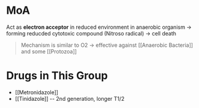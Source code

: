 # MoA
Act as **electron acceptor** in reduced environment in anaerobic organism -> forming reducded cytotoxic compound (Nitroso radical) -> cell death
> Mechanism is similar to O2 -> effective against [[Anaerobic Bacteria]] and some [[Protozoa]] 

# Drugs in This Group
- [[Metronidazole]] 
- [[Tinidazole]] -- 2nd generation, longer T1/2